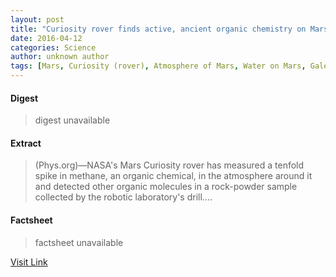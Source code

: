 ```yaml
---
layout: post
title: "Curiosity rover finds active, ancient organic chemistry on Mars"
date: 2016-04-12
categories: Science
author: unknown author
tags: [Mars, Curiosity (rover), Atmosphere of Mars, Water on Mars, Gale (crater), Mount Sharp, Astronomy, Exploration of Mars, Physical sciences, Outer space, Nature, Planetary science]
---
```



#### Digest
>digest unavailable

#### Extract
>(Phys.org)—NASA's Mars Curiosity rover has measured a tenfold spike in methane, an organic chemical, in the atmosphere around it and detected other organic molecules in a rock-powder sample collected by the robotic laboratory's drill....

#### Factsheet
>factsheet unavailable

[Visit Link](http://phys.org/news337964159.html)


